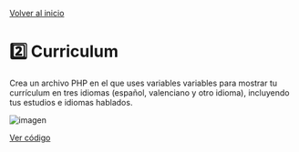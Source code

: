 [Volver al inicio](https://github.com/LoganNDE/Ejercicios-PHP/tree/main/1-Ejercicios/#readme)
# 2️⃣ Curriculum

Crea un archivo PHP en el que uses variables variables para mostrar tu currículum en tres idiomas (español, valenciano y otro idioma), incluyendo tus estudios e idiomas hablados.

![imagen](https://github.com/user-attachments/assets/85da85b0-aae9-4433-a352-9e77ca4b5bf3)

[Ver código](https://github.com/LoganNDE/Ejercicios-PHP/tree/main/1-Ejercicios/curriculum/curriculum.php)
